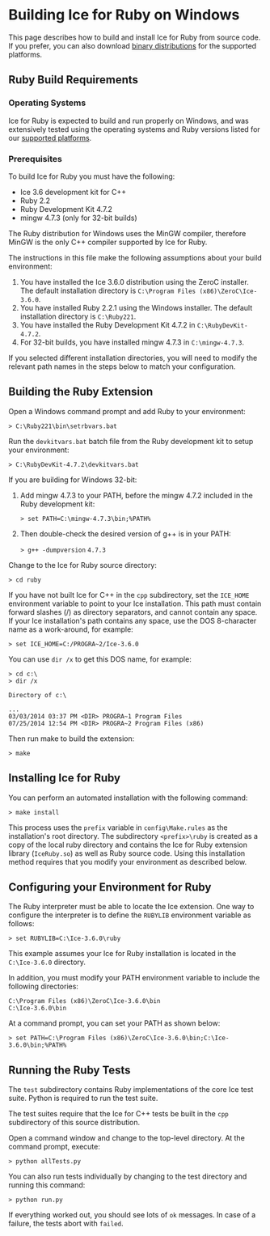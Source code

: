 # Building Ice for Ruby on Windows

This page describes how to build and install Ice for Ruby from source code. If you prefer, you can also download [binary distributions](https://zeroc.com/download.html) for the supported platforms.

## Ruby Build Requirements

### Operating Systems

Ice for Ruby is expected to build and run properly on Windows, and was extensively tested using the operating systems and Ruby versions listed for our [supported platforms](https://zeroc.com/platforms_3_6_0.html).

### Prerequisites

To build Ice for Ruby you must have the following:

- Ice 3.6 development kit for C++
- Ruby 2.2
- Ruby Development Kit 4.7.2
- mingw 4.7.3 (only for 32-bit builds)

The Ruby distribution for Windows uses the MinGW compiler, therefore MinGW is the only C++ compiler supported by Ice for Ruby.

The instructions in this file make the following assumptions about your build environment:

1. You have installed the Ice 3.6.0 distribution using the ZeroC installer. The default installation directory is ```C:\Program Files (x86)\ZeroC\Ice-3.6.0```.
1. You have installed Ruby 2.2.1 using the Windows installer. The default installation directory is ```C:\Ruby221```.
1. You have installed the Ruby Development Kit 4.7.2 in ```C:\RubyDevKit-4.7.2```.
1. For 32-bit builds, you have installed mingw 4.7.3 in ```C:\mingw-4.7.3```.

If you selected different installation directories, you will need to modify the relevant path names in the steps below to match your configuration.

## Building the Ruby Extension

Open a Windows command prompt and add Ruby to your environment:

    > C:\Ruby221\bin\setrbvars.bat

Run the ```devkitvars.bat``` batch file from the Ruby development kit to setup your environment:

    > C:\RubyDevKit-4.7.2\devkitvars.bat

If you are building for Windows 32-bit:

1. Add mingw 4.7.3 to your PATH, before the mingw 4.7.2 included in the Ruby development kit:

   ```> set PATH=C:\mingw-4.7.3\bin;%PATH%```

1. Then double-check the desired version of g++ is in your PATH:

   ```> g++ -dumpversion```
   ```4.7.3```

Change to the Ice for Ruby source directory:

    > cd ruby

If you have not built Ice for C++ in the ```cpp``` subdirectory, set the ```ICE_HOME``` environment variable to point to your Ice installation. This path must contain forward slashes (/) as directory separators, and cannot contain any space. If your Ice installation's path contains any space, use the DOS 8-character name as a work-around, for example:

    > set ICE_HOME=C:/PROGRA~2/Ice-3.6.0

You can use ```dir /x``` to get this DOS name, for example:

    > cd c:\
    > dir /x

    Directory of c:\

    ...
    03/03/2014 03:37 PM <DIR> PROGRA~1 Program Files
    07/25/2014 12:54 PM <DIR> PROGRA~2 Program Files (x86)

Then run make to build the extension:

    > make

## Installing Ice for Ruby

You can perform an automated installation with the following command:

    > make install

This process uses the ```prefix``` variable in ```config\Make.rules``` as the installation's root directory. The subdirectory ```<prefix>\ruby``` is created as a copy of the local ruby directory and contains the Ice for Ruby extension library (```IceRuby.so```) as well as Ruby source code. Using this installation method requires that you modify your environment as described below.

## Configuring your Environment for Ruby

The Ruby interpreter must be able to locate the Ice extension. One way to configure the interpreter is to define the ```RUBYLIB``` environment variable as follows:

    > set RUBYLIB=C:\Ice-3.6.0\ruby

This example assumes your Ice for Ruby installation is located in the ```C:\Ice-3.6.0``` directory.

In addition, you must modify your PATH environment variable to include the following directories:

    C:\Program Files (x86)\ZeroC\Ice-3.6.0\bin
    C:\Ice-3.6.0\bin

At a command prompt, you can set your PATH as shown below:

    > set PATH=C:\Program Files (x86)\ZeroC\Ice-3.6.0\bin;C:\Ice-3.6.0\bin;%PATH%

## Running the Ruby Tests

The ```test``` subdirectory contains Ruby implementations of the core Ice test suite. Python is required to run the test suite.

The test suites require that the Ice for C++ tests be built in the ```cpp``` subdirectory of this source distribution.

Open a command window and change to the top-level directory. At the command prompt, execute:

    > python allTests.py

You can also run tests individually by changing to the test directory and running this command:

    > python run.py

If everything worked out, you should see lots of ```ok``` messages. In case of a failure, the tests abort with ```failed```.
